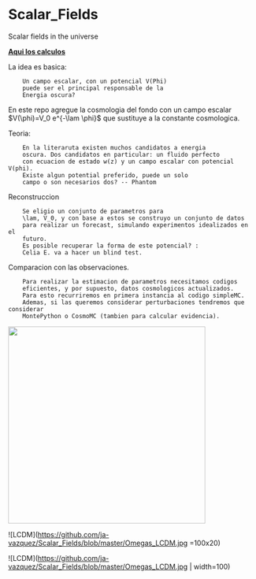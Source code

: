 # Scalar_Fields
Scalar fields in the universe

[**Aqui los calculos**](https://nbviewer.jupyter.org/github/ja-vazquez/Scalar_Fields/blob/master/Cosmo_rhos.ipynb)


 

La idea es basica:
		
		Un campo escalar, con un potencial V(Phi)
		puede ser el principal responsable de la
		Energia oscura?
		
En este repo agregue la cosmologia del fondo
con un campo escalar $V(\phi)=V_0 e^{-\lam \phi}$
que sustituye a la constante cosmologica.
		
Teoria: 
		
		En la literaruta existen muchos candidatos a energia 
		oscura. Dos candidatos en particular: un fluido perfecto 
		con ecuacion de estado w(z) y un campo escalar con potencial V(phi). 
		Existe algun potential preferido, puede un solo
		campo o son necesarios dos? -- Phantom
		
		
Reconstruccion 

		Se eligio un conjunto de parametros para 
		\lam, V_0, y con base a estos se construyo un conjunto de datos
		para realizar un forecast, simulando experimentos idealizados en el 
		futuro.
		Es posible recuperar la forma de este potencial? :
		Celia E. va a hacer un blind test.
		
Comparacion con las observaciones.

		Para realizar la estimacion de parametros necesitamos codigos
		eficientes, y por supuesto, datos cosmologicos actualizados.
		Para esto recurriremos en primera instancia al codigo simpleMC.
		Ademas, si las queremos considerar perturbaciones tendremos que considerar
		MontePython o CosmoMC (tambien para calcular evidencia).
		 

<img src="https://github.com/ja-vazquez/Scalar_Fields/blob/master/Omegas_LCDM.jpg" widt="200p" height="400"/>

![LCDM](https://github.com/ja-vazquez/Scalar_Fields/blob/master/Omegas_LCDM.jpg =100x20)


![LCDM](https://github.com/ja-vazquez/Scalar_Fields/blob/master/Omegas_LCDM.jpg | width=100)